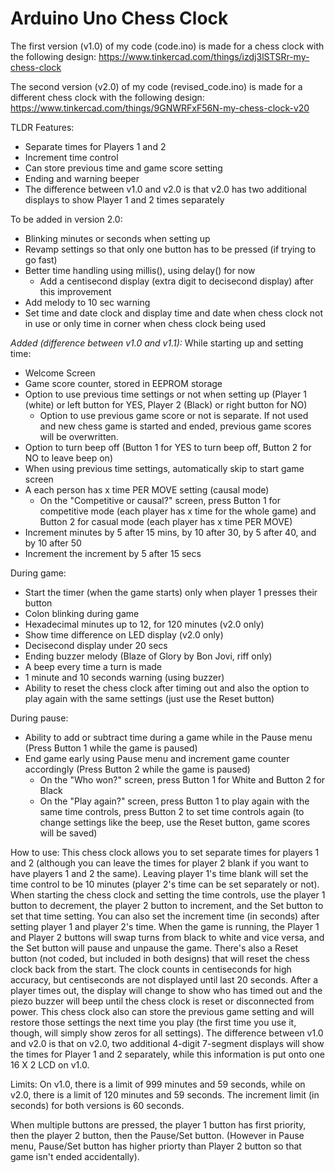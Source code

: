 # Arduino Uno Chess Clock

The first version (v1.0) of my code (code.ino) is made for a chess clock with the following design: 
https://www.tinkercad.com/things/izdj3lSTSRr-my-chess-clock

The second version (v2.0) of my code (revised_code.ino) is made for a different chess clock with the following design:
https://www.tinkercad.com/things/9GNWRFxF56N-my-chess-clock-v20

TLDR Features: 
- Separate times for Players 1 and 2
- Increment time control
- Can store previous time and game score setting
- Ending and warning beeper
- The difference between v1.0 and v2.0 is that v2.0 has two additional displays to show Player 1 and 2 times separately

To be added in version 2.0:
- Blinking minutes or seconds when setting up
- Revamp settings so that only one button has to be pressed (if trying to go fast)
- Better time handling using millis(), using delay() for now
  - Add a centisecond display (extra digit to decisecond display) after this improvement
- Add melody to 10 sec warning
- Set time and date clock and display time and date when chess clock not in use or only time in corner when chess clock being used

*Added (difference between v1.0 and v1.1):*
While starting up and setting time:
- Welcome Screen
- Game score counter, stored in EEPROM storage
- Option to use previous time settings or not when setting up (Player 1 (white) or left button for YES, Player 2 (Black) or right button for NO)
  - Option to use previous game score or not is separate. If not used and new chess game is started and ended, previous game scores will be overwritten.
- Option to turn beep off (Button 1 for YES to turn beep off, Button 2 for NO to leave beep on)
- When using previous time settings, automatically skip to start game screen
- A each person has x time PER MOVE setting (causal mode)
  - On the "Competitive or causal?" screen, press Button 1 for competitive mode (each player has x time for the whole game) and Button
    2 for casual mode (each player has x time PER MOVE)
- Increment minutes by 5 after 15 mins, by 10 after 30, by 5 after 40, and by 10 after 50
- Increment the increment by 5 after 15 secs

During game: 
- Start the timer (when the game starts) only when player 1 presses their button
- Colon blinking during game
- Hexadecimal minutes up to 12, for 120 minutes (v2.0 only)
- Show time difference on LED display (v2.0 only)
- Decisecond display under 20 secs
- Ending buzzer melody (Blaze of Glory by Bon Jovi, riff only)
- A beep every time a turn is made
- 1 minute and 10 seconds warning (using buzzer)
- Ability to reset the chess clock after timing out and also the option to play again with the same settings (just use the Reset button)

During pause: 
- Ability to add or subtract time during a game while in the Pause menu (Press Button 1 while the game is paused)
- End game early using Pause menu and increment game counter accordingly (Press Button 2 while the game is paused)
  -  On the "Who won?" screen, press Button 1 for White and Button 2 for Black
  -  On the "Play again?" screen, press Button 1 to play again with the same time controls, press Button 2 to set time controls again
     (to change settings like the beep, use the Reset button, game scores will be saved)

How to use: 
This chess clock allows you to set separate times for players 1 and 2 (although you can leave the times for player 2 blank if you want to have players 1 and 2 the same). Leaving player 1's time blank will set the time control to be 10 minutes (player 2's time can be set separately or not).
When starting the chess clock and setting the time controls, use the player 1 button to decrement, the player 2 button to increment, and the Set button to set that time setting. You can also set the increment time (in seconds) 
after setting player 1 and player 2's time. When the game is running, the Player 1 and Player 2 buttons will swap turns from black to white and vice versa, and the Set
button will pause and unpause the game. There's also a Reset button (not coded, but included in both designs) that will reset the chess clock back from the start. The clock counts in centiseconds for high accuracy, but centiseconds are not displayed until last 20 seconds.
After a player times out, the display will change to show who has timed out and the piezo buzzer will beep until the chess clock is reset or disconnected from power.
This chess clock also can store the previous game setting and will restore those settings the next time you play (the first time you use it, though, will simply show zeros for all settings). The difference between v1.0 and v2.0 is that on v2.0,
two additional 4-digit 7-segment displays will show the times for Player 1 and 2 separately, while this information is put onto one 16 X 2 LCD on v1.0.

Limits: On v1.0, there is a limit of 999 minutes and 59 seconds, while on v2.0, there is a limit of 120 minutes and 59 seconds. The increment limit (in seconds)
for both versions is 60 seconds.

When multiple buttons are pressed, the player 1 button has first priority, then the player 2 button, then the Pause/Set button. (However in Pause menu, Pause/Set button has higher priorty than Player 2 button so that game isn't ended accidentally).
